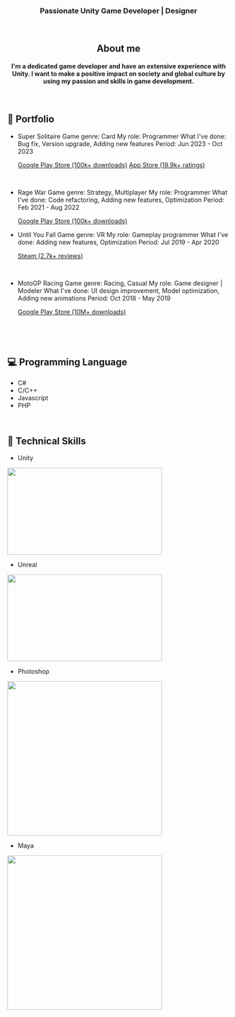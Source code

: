   <p align="center">
<!--   <img src="" alt="" style="width:100%; max-width:100%;" border="3px" /> -->
</p>

<br/>

<h3 align="center">
Passionate Unity Game Developer | Designer
</h3>

<br/>

<h2 align="center">
 About me
</h2>

<h4 align="center">
I'm a dedicated game developer and have an extensive experience with Unity.
I want to make a positive impact on society and global culture by using my passion and skills in game development.
</h4>

<br/>

## 🔭 Portfolio

- Super Solitaire
  Game genre: Card
  My role: Programmer
  What I've done: Bug fix, Version upgrade, Adding new features
  Period: Jun 2023 - Oct 2023
  <p>
    <a href="https://play.google.com/store/apps/details?id=com.thebinaryfamily.supersolitaire">Google Play Store (100k+ downloads)</a>
    <a href="https://apps.apple.com/us/app/super-solitaire-card-game/id1274440615">App Store (19.9k+ ratings)</a>
  </p>
  <br/>
  
- Rage War
  Game genre: Strategy, Multiplayer
  My role: Programmer
  What I've done: Code refactoring, Adding new features, Optimization
  Period: Feb 2021 - Aug 2022
  <p>
    <a href="https://play.google.com/store/apps/details?id=com.furystudio.ragewar">Google Play Store (100k+ downloads)</a>
  </p>

- Until You Fall
  Game genre: VR
  My role: Gameplay programmer
  What I've done: Adding new features, Optimization
  Period: Jul 2019 - Apr 2020
  <p>
    <a href="https://store.steampowered.com/app/858260/Until_You_Fall/">Steam (2.7k+ reviews)</a>
  </p>
  <br/>
  
- MotoGP Racing
  Game genre: Racing, Casual
  My role: Game designer | Modeler
  What I've done: UI design improvement, Model optimization, Adding new animations
  Period: Oct 2018 - May 2019
  <p>
    <a href="https://play.google.com/store/apps/details?id=com.weplay.motogp&hl=en">Google Play Store (10M+ downloads)</a>
  </p>
  <br/>
  
<br/>

## 💻 Programming Language

- C#
- C/C++
- Javascript
- PHP

<br/>

## 💼 Technical Skills
- Unity
<img src="https://user-images.githubusercontent.com/125852184/266737943-774e4d97-5b0e-4c8d-b3c2-31c61bef234a.png" width=350px height=197px />

<br/>

- Unreal
<img src="https://user-images.githubusercontent.com/125852184/266738155-48d395ab-8888-4db4-96df-75af763da236.jpg" width=350px height=197px />

<br/>

- Photoshop
<img src="https://user-images.githubusercontent.com/125852184/266737957-585a370b-1ec6-4804-ab96-e909e4ebb087.png" width=350px he3ght=197px />

<br/>

- Maya
<img src="https://user-images.githubusercontent.com/125852184/266737959-fe5ce221-deba-4fe7-afc9-792d93a9ee85.png" width=350px he3ght=197px />

